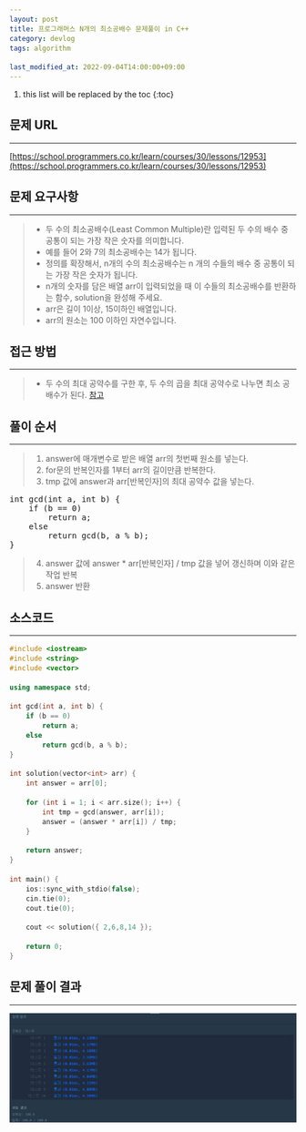 ```yaml
---
layout: post
title: 프로그래머스 N개의 최소공배수 문제풀이 in C++
category: devlog
tags: algorithm

last_modified_at: 2022-09-04T14:00:00+09:00
---
```


1. this list will be replaced by the toc
{:toc}

## 문제 URL
---
[https://school.programmers.co.kr/learn/courses/30/lessons/12953](https://school.programmers.co.kr/learn/courses/30/lessons/12953)

## 문제 요구사항
---
> + 두 수의 최소공배수(Least Common Multiple)란 입력된 두 수의 배수 중 공통이 되는 가장 작은 숫자를 의미합니다. 
> + 예를 들어 2와 7의 최소공배수는 14가 됩니다. 
> + 정의를 확장해서, n개의 수의 최소공배수는 n 개의 수들의 배수 중 공통이 되는 가장 작은 숫자가 됩니다.
> + n개의 숫자를 담은 배열 arr이 입력되었을 때 이 수들의 최소공배수를 반환하는 함수, solution을 완성해 주세요.
> + arr은 길이 1이상, 15이하인 배열입니다.
> + arr의 원소는 100 이하인 자연수입니다.

## 접근 방법
---
> + 두 수의 최대 공약수를 구한 후,  두 수의 곱을 최대 공약수로 나누면 최소 공배수가 된다. [참고](https://github.com/hs-study-group/algorithm/pull/100)

## 풀이 순서
---
> 1. answer에 매개변수로 받은 배열 arr의 첫번째 원소를 넣는다.
> 2. for문의 반복인자를 1부터 arr의 길이만큼 반복한다.
> 3. tmp 값에 answer과 arr[반복인자]의 최대 공약수 값을 넣는다.
<pre>
int gcd(int a, int b) {
    if (b == 0)
        return a;
    else
        return gcd(b, a % b);
}
</pre>
> 4. answer 값에 answer * arr[반복인자] / tmp 값을 넣어 갱신하며 이와 같은 작업 반복
> 5. answer 반환

## 소스코드
---
~~~c++
#include <iostream>
#include <string>
#include <vector>

using namespace std;

int gcd(int a, int b) {
    if (b == 0)
        return a;
    else
        return gcd(b, a % b);
}

int solution(vector<int> arr) {
    int answer = arr[0];

    for (int i = 1; i < arr.size(); i++) {
        int tmp = gcd(answer, arr[i]);
        answer = (answer * arr[i]) / tmp;
    }

    return answer;
}

int main() {
    ios::sync_with_stdio(false);
    cin.tie(0);
    cout.tie(0);

    cout << solution({ 2,6,8,14 });

    return 0;
}
~~~

## 문제 풀이 결과
---
<img src="/assets/img/post-img/algorithm/2022-09-04-pgs-Lv2_N_LCM/result.jpg">